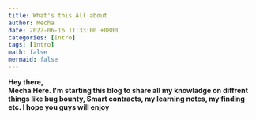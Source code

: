 ```yaml
---
title: What's this All about
author: Mecha
date: 2022-06-16 11:33:00 +0800
categories: [Intro]
tags: [Intro]
math: false
mermaid: false
---
```


**Hey there,**    
**Mecha Here. I'm starting this blog to share all my knowladge on diffrent things like bug bounty, Smart contracts, my learning notes, my finding etc. I hope you guys will enjoy**
